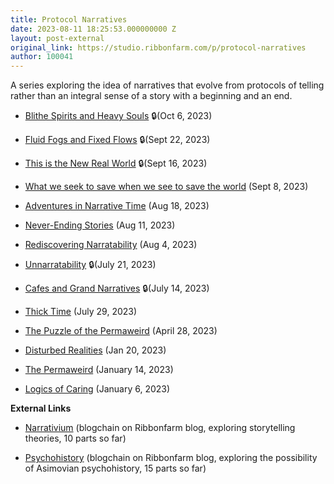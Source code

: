 ```yaml
---
title: Protocol Narratives
date: 2023-08-11 18:25:53.000000000 Z
layout: post-external
original_link: https://studio.ribbonfarm.com/p/protocol-narratives
author: 100041
---
```


A series exploring the idea of narratives that evolve from protocols of telling rather than an integral sense of a story with a beginning and an end.

- [Blithe Spirits and Heavy Souls](https://studio.ribbonfarm.com/p/blithe-spirits-and-heavy-souls) 🔒(Oct 6, 2023) 

- [Fluid Fogs and Fixed Flows](https://studio.ribbonfarm.com/p/fluid-fogs-and-fixed-flows) 🔒(Sept 22, 2023)

- [This is the New Real World](https://studio.ribbonfarm.com/p/this-is-the-new-real-world) 🔒(Sept 16, 2023)

- [What we seek to save when we see to save the world](https://studio.ribbonfarm.com/p/what-we-seek-to-save-when-we-seek) (Sept 8, 2023)

- [Adventures in Narrative Time](https://studio.ribbonfarm.com/p/adventures-in-narrative-time) (Aug 18, 2023)

- [Never-Ending Stories](https://studio.ribbonfarm.com/p/never-ending-stories) (Aug 11, 2023)

- [Rediscovering Narratability](https://studio.ribbonfarm.com/p/rediscovering-narratability) (Aug 4, 2023)

- [Unnarratability](https://studio.ribbonfarm.com/p/unnarratability) 🔒(July 21, 2023)

- [Cafes and Grand Narratives](https://studio.ribbonfarm.com/p/cafes-and-grand-narratives) 🔒(July 14, 2023)

- [Thick Time](https://studio.ribbonfarm.com/p/thick-time) (July 29, 2023)

- [The Puzzle of the Permaweird](https://studio.ribbonfarm.com/p/the-puzzle-of-the-permaweird) (April 28, 2023)

- [Disturbed Realities](https://open.substack.com/pub/ribbonfarmstudio/p/disturbed-realities) (Jan 20, 2023)

- [The Permaweird](https://studio.ribbonfarm.com/p/the-permaweird) (January 14, 2023)

- [Logics of Caring](https://studio.ribbonfarm.com/p/logics-of-caring) (January 6, 2023)

**External Links**

- [Narrativium](https://www.ribbonfarm.com/series/narrativium/) (blogchain on Ribbonfarm blog, exploring storytelling theories, 10 parts so far)

- [Psychohistory](https://www.ribbonfarm.com/series/psychohistory/) (blogchain on Ribbonfarm blog, exploring the possibility of Asimovian psychohistory, 15 parts so far)

